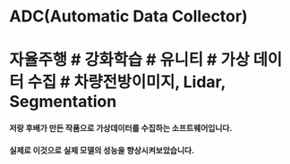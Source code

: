 # ADC(Automatic Data Collector)
# 자율주행 # 강화학습 # 유니티 # 가상 데이터 수집 # 차량전방이미지, Lidar, Segmentation # 

#### 저랑 후배가 만든 작품으로 가상데이터를 수집하는 소프트웨어입니다.
#### 실제로 이것으로 실제 모델의 성능을 향상시켜보았습니다.
